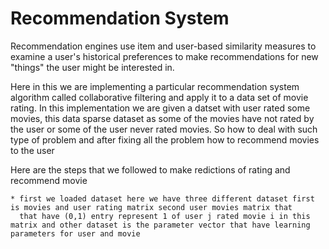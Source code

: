 Recommendation System
=====================

Recommendation engines use item and user-based similarity measures to examine a user's historical preferences to
make recommendations for new "things" the user might be interested in.  

Here in this we are implementing a particular recommendation system algorithm called collaborative filtering and apply it to a data set 
of movie rating. In this implementation we are given a datset with user rated some movies, this data sparse dataset as some of the movies 
have not rated by the user or some of the user never rated movies. So how to deal with such type of problem and after fixing all the problem how to recommend movies to the user

Here are the steps that we followed to make redictions of rating and recommend movie

	* first we loaded dataset here we have three different dataset first is movies and user rating matrix second user movies matrix that
	  that have (0,1) entry represent 1 of user j rated movie i in this matrix and other dataset is the parameter vector that have learning parameters for user and movie



